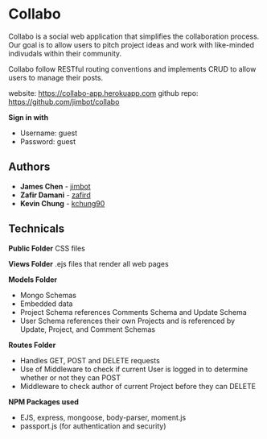 # Collabo  

Collabo is a social web application that simplifies the collaboration process. Our goal is to allow users to pitch project ideas and work with like-minded indivudals within their community.

Collabo follow RESTful routing conventions and implements CRUD to allow users to manage their posts.

website: https://collabo-app.herokuapp.com
github repo: https://github.com/jimbot/collabo

**Sign in with**
* Username: guest
* Password: guest

## Authors

* **James Chen** - [jimbot](https://github.com/jimbot)
* **Zafir Damani** - [zafird](https://github.com/zafird)
* **Kevin Chung** - [kchung90](https://github.com/kchung90)

## Technicals

**Public Folder** CSS files  

**Views Folder** .ejs files that render all web pages  

**Models Folder** 
* Mongo Schemas
* Embedded data
* Project Schema references Comments Schema and Update Schema
* User Schema references their own Projects and is referenced by Update, Project, and Comment Schemas

**Routes Folder** 
* Handles GET, POST and DELETE requests  
* Use of Middleware to check if current User is logged in to determine whether or not they can POST
* Middleware to check author of current Project before they can DELETE

**NPM Packages used**
* EJS, express, mongoose, body-parser, moment.js
* passport.js (for authentication and security)
